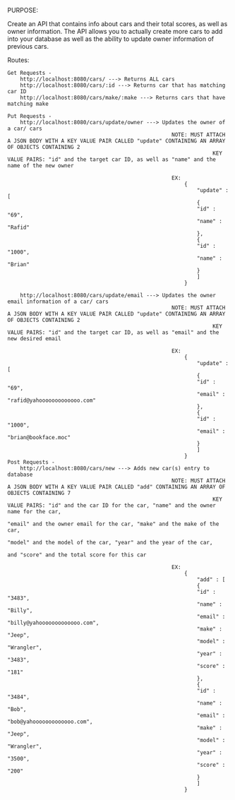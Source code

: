 PURPOSE:

Create an API that contains info about cars and their total scores, as well as owner information. The API allows you to actually create more cars to add into your database
as well as the ability to update owner information of previous cars. 

Routes: 

    Get Requests - 
        http://localhost:8080/cars/ ---> Returns ALL cars
        http://localhost:8080/cars/:id ---> Returns car that has matching car ID
        http://localhost:8080/cars/make/:make ---> Returns cars that have matching make

    Put Requests - 
        http://localhost:8080/cars/update/owner ---> Updates the owner of a car/ cars
                                                        NOTE: MUST ATTACH A JSON BODY WITH A KEY VALUE PAIR CALLED "update" CONTAINING AN ARRAY OF OBJECTS CONTAINING 2
                                                                     KEY VALUE PAIRS: "id" and the target car ID, as well as "name" and the name of the new owner

                                                        EX: 
                                                            {
                                                                "update" : [
                                                                {
                                                                "id" : "69",
                                                                "name" : "Rafid"
                                                                },
                                                                {
                                                                "id" : "1000",
                                                                "name" : "Brian"
                                                                }
                                                                ]
                                                            }

        http://localhost:8080/cars/update/email ---> Updates the owner email information of a car/ cars
                                                        NOTE: MUST ATTACH A JSON BODY WITH A KEY VALUE PAIR CALLED "update" CONTAINING AN ARRAY OF OBJECTS CONTAINING 2
                                                                     KEY VALUE PAIRS: "id" and the target car ID, as well as "email" and the new desired email
                                                        
                                                        EX: 
                                                            {
                                                                "update" : [
                                                                {
                                                                "id" : "69",
                                                                "email" : "rafid@yahooooooooooooo.com"
                                                                },
                                                                {
                                                                "id" : "1000",
                                                                "email" : "brian@bookface.moc"
                                                                }
                                                                ]
                                                            }
    Post Requests - 
        http://localhost:8080/cars/new ---> Adds new car(s) entry to database
                                                        NOTE: MUST ATTACH A JSON BODY WITH A KEY VALUE PAIR CALLED "add" CONTAINING AN ARRAY OF OBJECTS CONTAINING 7
                                                                     KEY VALUE PAIRS: "id" and the car ID for the car, "name" and the owner name for the car, 
                                                                                        "email" and the owner email for the car, "make" and the make of the car,
                                                                                        "model" and the model of the car, "year" and the year of the car,
                                                                                        and "score" and the total score for this car
                                                            
                                                        EX:
                                                            {
                                                                "add" : [
                                                                {
                                                                "id" : "3483",
                                                                "name" : "Billy",
                                                                "email" : "billy@yahooooooooooooo.com",
                                                                "make" : "Jeep",
                                                                "model" : "Wrangler",
                                                                "year" : "3483",
                                                                "score" : "181"
                                                                },
                                                                {
                                                                "id" : "3484",
                                                                "name" : "Bob",
                                                                "email" : "bob@yahooooooooooooo.com",
                                                                "make" : "Jeep",
                                                                "model" : "Wrangler",
                                                                "year" : "3500",
                                                                "score" : "200"
                                                                }
                                                                ]
                                                            }